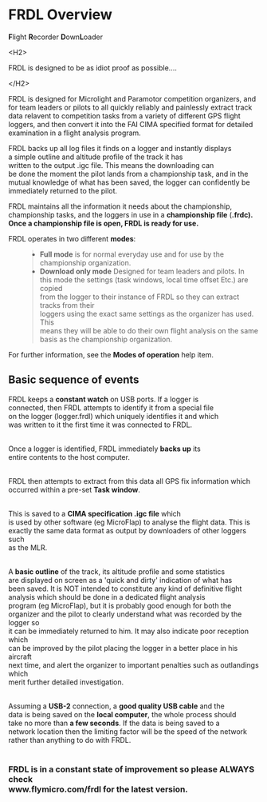 <h1>FRDL Overview</h1>

<b>F</b>light <b>R</b>ecorder <b>D</b>own<b>L</b>oader



&lt;H2&gt;

FRDL is designed to be as idiot proof as possible....

&lt;/H2&gt;



FRDL is designed for Microlight and Paramotor competition organizers,
and for team leaders or pilots to all quickly reliably and painlessly
extract track data relavent to competition tasks from a variety
of different GPS flight loggers, and then convert it into the FAI
CIMA specified format for detailed examination in a flight analysis program.
<p>
FRDL backs up all log files it finds on a logger and instantly displays<br>
a simple outline and altitude profile of the track it has<br>
written to the output .igc file.  This means the downloading can<br>
be done the moment the pilot lands from a championship task, and in the<br>
mutual knowledge of what has been saved, the logger can confidently be<br>
immediately returned to the pilot.<br>
<p>
FRDL maintains all the information it needs about the championship,<br>
championship tasks, and the loggers in use in a <b>championship file</b>
(<b>.frdc).   Once a championship file is open, FRDL is ready for use.</b>


<p>
FRDL operates in two different <b>modes</b>:<br>
<ul>
<blockquote><li><b>Full mode</b> is for normal everyday use and for use by the<br>
championship organization.</li>
<li><b>Download only mode</b> Designed for team leaders and pilots.  In<br>
this mode the settings (task windows, local time offset Etc.) are copied<br>
from the logger to their instance of FRDL so they can extract tracks from their<br>
loggers using the exact same settings as the organizer has used.  This<br>
means they will be able to do their own flight analysis on the same<br>
basis as the championship organization.<br>
</li>
</ul>
For further information, see the <b>Modes of operation</b> help item.</blockquote>


<h2>Basic sequence of events</h2>

FRDL keeps a <b>constant watch</b> on USB ports.  If a logger is<br>
connected, then FRDL  attempts to identify it from a special file<br>
on the logger (logger.frdl) which uniquely identifies it and which<br>
was written to it the first time it was connected to FRDL.<br>
<br>
<p>
Once a logger is identified, FRDL immediately <b>backs up</b> its<br>
entire contents to the host computer.<br>
<br>
<p>
FRDL then attempts to extract from this data all GPS fix information which<br>
occurred within a pre-set <b>Task window</b>.<br>
<br>
<p>
This is saved to a <b>CIMA specification .igc file</b> which<br>
is used by other software (eg MicroFlap) to analyse the flight data.  This is<br>
exactly the same data format as output by downloaders of other loggers such<br>
as the MLR.<br>
<br>
<p>
A <b>basic outline</b> of the track, its altitude profile and some statistics<br>
are displayed on screen as a 'quick and dirty' indication of what has<br>
been saved. It is NOT intended to constitute any kind of definitive flight<br>
analysis which should be done in a dedicated flight analysis<br>
program (eg MicroFlap), but it is probably good enough for both the<br>
organizer and the pilot to clearly understand what was recorded by the logger so<br>
it can be immediately returned to him.  It may also indicate poor reception which<br>
can be improved by the pilot placing the logger in a better place in his aircraft<br>
next time, and alert the organizer to important penalties such as outlandings which<br>
merit further detailed investigation.<br>
<br>
<p>

Assuming a <b>USB-2</b> connection, a <b>good quality USB cable</b> and the<br>
data is being saved on the <b>local computer</b>, the whole process should<br>
take no more than <b>a few seconds</b>.  If the data is being saved to a<br>
network location then the limiting factor will be the speed of the network<br>
rather than anything to do with FRDL.<br>
<br>
<h3>
FRDL is in a constant state of improvement so please ALWAYS check<br>
<b>www.flymicro.com/frdl</b> for the latest version.</h3>